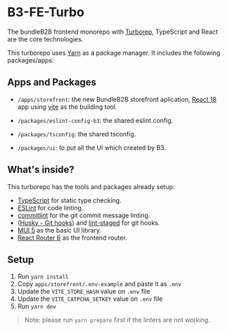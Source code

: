 # B3-FE-Turbo

The bundleB2B frontend monorepo with [Turborep](https://turborepo.org/), TypeScript and React are the core technologies.

This turborepo uses [Yarn](https://classic.yarnpkg.com/lang/en/) as a package manager. It includes the following packages/apps:

## Apps and Packages

- `/apps/storefront`: the new BundleB2B storefront aplication, [React 18](https://reactjs.org/) app using [vite](http://vitejs.dev/) as the building tool.

- `/packages/eslint-config-b3`: the shared eslint config.

- `/packages/tsconfig`: the shared tsconfig.

- `/packages/ui`: to put all the UI which created by B3.

## What's inside?

This turborepo has the tools and packages already setup:

- [TypeScript](https://www.typescriptlang.org/) for static type checking.
- [ESLint](https://eslint.org/) for code linting.
- [commitlint]([https://commitlint.js.org/#/) for the git commit message linting.
- ([Husky - Git hooks](https://typicode.github.io/husky/#/)) and [lint-staged](https://github.com/okonet/lint-staged) for git hooks.
- [MUI 5](https://mui.com/) as the basic UI library.
- [React Router 6](https://reactrouter.com/) as the frontend router.

## Setup

1. Run `yarn install`
2. Copy `apps/storefront/.env-example` and paste it as `.env`
3. Update the `VITE_STORE_HASH` value on `.env` file
4. Update the `VITE_CATPCHA_SETKEY` value on `.env` file
5. Run `yarn dev`

> Note: please run `yarn prepare` first if the linters are not working.
